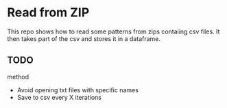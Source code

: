 # Read from ZIP

This repo shows how to read some patterns from zips contaiing csv files. It then takes part of the csv and stores it in a dataframe.

## TODO
method
- Avoid opening txt files with specific names
- Save to csv every X iterations